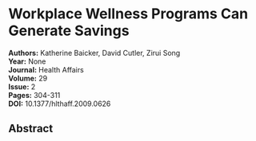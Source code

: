 # Workplace Wellness Programs Can Generate Savings

**Authors:** Katherine Baicker, David Cutler, Zirui Song  
**Year:** None  
**Journal:** Health Affairs  
**Volume:** 29  
**Issue:** 2  
**Pages:** 304-311  
**DOI:** 10.1377/hlthaff.2009.0626  

## Abstract


